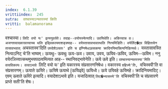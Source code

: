 ```yaml
---
index:  6.1.39
vrittiindex:  245
sutra:  वश्चास्याऽन्यतरस्यां किति
vritti:  balamanorama 
---
```


वश्चास्या। `लिटि वयो यः' इत्यनुवर्तते। तदाह--वयोयस्येत्यादि। उवयिथेति। अकित्त्वान्न वः। अजन्तत्वादकारवत्त्वाच्च थलि इड्विकल्पमाशङ्क्याह-- वयेस्तासावभावात्थलि नित्यमिडिति। वयेर्लिट�एव विहितत्वेन तासावभवात् `अचस्तास्व'दिति `उपदेशेऽत्वतः' इति च इण्निषेधऽप्रसक्त्या क्रादिनयिमान्नित्यनिडित्यर्थः। `यस्तासावस्ति नित्याऽनिट् चे'ति भाष्यम्। ऊयथुः- ऊवथुः ऊय-ऊव। उवाय, उवय, ऊयिव-ऊविव, ऊयिम--ऊविम। ननु वयेरञित्त्वात्कथमुभयपदत्वमित्यत आह-- स्थानिवद्भावेनेति। ऊये ऊवे इति। `वश्चास्यान्यतरस्या'मिति वत्वविकल्पः। वत्वाऽभावे `लिटि वयो यः' इति यकारस्य संप्रसारणनिषेधः। वकारस्य `ग्रहिज्ये'ति, `वचिस्वपी'ति वा संप्रसारणम्। ऊयाते ऊयिरे। ऊयिषे ऊयाथे [ऊयिढ्वे] ऊयिध्वे। ऊये उयिवहे ऊयिमहे। क्रादिनियमादिट्। एवम् ऊवाते ऊविरे इत्यादि। वयादेशाऽभावे इति। यजादित्वात् `लिट�भ्यासस्ये'ति `वचिस्वपी'ति च संप्रसारणे प्राप्ते सती'ति शेषः। 

